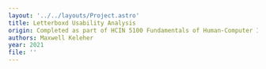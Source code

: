```yaml
---
layout: '../../layouts/Project.astro'
title: Letterboxd Usability Analysis
origin: Completed as part of HCIN 5100 Fundamentals of Human-Computer Intecation
authors: Maxwell Keleher
year: 2021
file: ''
---
```

